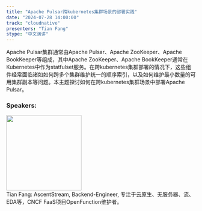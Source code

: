 ```yaml
---
title: "Apache Pulsar跨kubernetes集群场景的部署实践"
date: "2024-07-28 14:00:00" 
track: "cloudnative"
presenters: "Tian Fang"
stype: "中文演讲"
---
```

Apache Pulsar集群通常由Apache Pulsar、Apache ZooKeeper、Apache BookKeeper等组成，其中Apache ZooKeeper、Apache BookKeeper通常在Kubernetes中作为statfulset服务。在跨kubernetes集群部署的情况下，这些组件经常面临诸如如何跨多个集群维护统一的顺序索引，以及如何维护最小数量的可用集群副本等问题。本主题探讨如何在跨kubernetes集群场景中部署Apache Pulsar。
 ### Speakers: 
 <img src="https://sessionize.com/image/3fcd-400o400o1-X3L3tRbSJoPYhHdbQYuPXP.jpg" width="200" /><br>Tian Fang: AscentStream, Backend-Engineer, 专注于云原生、无服务器、流、EDA等，CNCF FaaS项目OpenFunction维护者。
 <br><br>